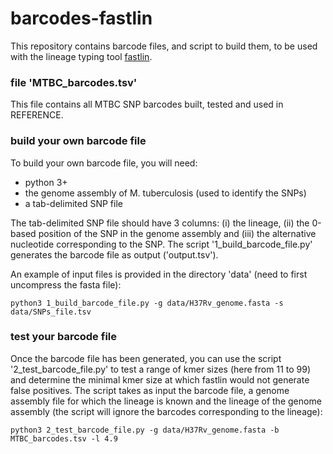 # barcodes-fastlin

This repository contains barcode files, and script to build them, to be used with the lineage typing tool [fastlin](https://github.com/rderelle/fastlin).

### file 'MTBC_barcodes.tsv'
This file contains all MTBC SNP barcodes built, tested and used in REFERENCE.

### build your own barcode file
To build your own barcode file, you will need:
+ python 3+
+ the genome assembly of M. tuberculosis (used to identify the SNPs)
+ a tab-delimited SNP file

The tab-delimited SNP file should have 3 columns: (i) the lineage, (ii) the 0-based position of the SNP in the genome assembly and (iii) the alternative nucleotide corresponding to the SNP. The script '1_build_barcode_file.py' generates the barcode file as output ('output.tsv').

An example of input files is provided in the directory 'data' (need to first uncompress the fasta file):
```
python3 1_build_barcode_file.py -g data/H37Rv_genome.fasta -s data/SNPs_file.tsv
```

### test your barcode file
Once the barcode file has been generated, you can use the script '2_test_barcode_file.py' to test a range of kmer sizes (here from 11 to 99) and determine the minimal kmer size at which fastlin would not generate false positives.
The script takes as input the barcode file, a genome assembly file for which the lineage is known and the lineage of the genome assembly (the script will ignore the barcodes corresponding to the lineage):
```
python3 2_test_barcode_file.py -g data/H37Rv_genome.fasta -b MTBC_barcodes.tsv -l 4.9
```







